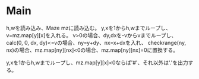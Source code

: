 # Main
h,wを読み込み、Maze mzに読み込む。
y,xを1からh,wまでループし、v=mz.map[y][x]を入れる。
v>0の場合、dy,dxを-vからvまでループし、
calc(0, 0, dx, dy)<=vの場合、ny=y+dy、nx=x+dxを入れ、
checkrange(ny, nx)の場合、mz.map[ny][nx]<0の場合、mz.map[ny][nx]=0に置換する。

y,xを1からh,wまでループし、mz.map[y][x]<0ならば'#'、それ以外は'.'を出力する。
